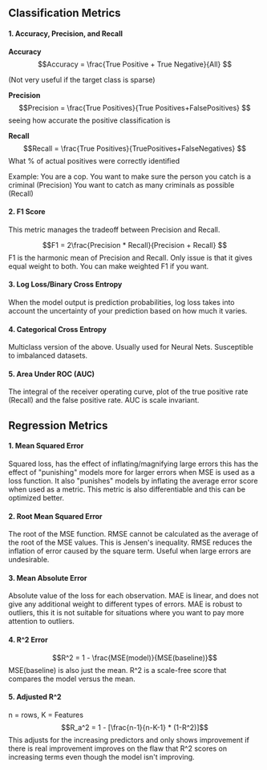 

## Classification Metrics

#### 1. Accuracy, Precision, and Recall

**Accuracy**
$$Accuracy = \frac{True Positive + True Negative}{All} $$

(Not very useful if the target class is sparse)

**Precision**
$$Precision = \frac{True Positives}{True Positives+FalsePositives} $$
seeing how accurate the positive classification is

**Recall**
$$Recall = \frac{True Positives}{TruePositives+FalseNegatives} $$
What % of actual positives were correctly identified


Example: You are a cop.
You want to make sure the person you catch is a criminal (Precision)
You want to catch as many criminals as possible (Recall)


#### 2. F1 Score
This metric manages the tradeoff between Precision and Recall.

$$F1 = 2\frac{Precision * Recall}{Precision + Recall} $$
F1 is the harmonic mean of Precision and Recall. Only issue is that it gives equal weight to both. You can make weighted F1 if you want.


#### 3. Log Loss/Binary Cross Entropy

When the model output is prediction probabilities, log loss takes into account the uncertainty of your prediction based on how much it varies.


#### 4. Categorical Cross Entropy

Multiclass version of the above. Usually used for Neural Nets. Susceptible to imbalanced datasets.


#### 5. Area Under ROC (AUC)

The integral of the receiver operating curve, plot of the true positive rate (Recall) and the false positive rate. AUC is scale invariant.



## Regression Metrics

#### 1. Mean Squared Error
Squared loss, has the effect of inflating/magnifying large errors this has the effect of "punishing" models more for larger errors when MSE is used as a loss function. It also "punishes" models by inflating the average error score when used as a metric. This metric is also differentiable and this can be optimized better.


#### 2. Root Mean Squared Error
The root of the MSE function. RMSE cannot be calculated as the average of the root of the MSE values. This is Jensen's inequality. RMSE reduces the inflation of error caused by the square term. Useful when large errors are undesirable.


#### 3. Mean Absolute Error
Absolute value of the loss for each observation. MAE is linear, and does not give any additional weight to different types of errors. MAE is robust to outliers, this it is not suitable for situations where you want to pay more attention to outliers.


#### 4. R^2 Error

$$R^2 = 1 - \frac{MSE(model)}{MSE(baseline)}$$
MSE(baseline) is also just the mean. R^2 is a scale-free score that compares the model versus the mean.


#### 5. Adjusted R^2
n = rows, K = Features
$$R_a^2 = 1 - [\frac{n-1}{n-K-1} * (1-R^2)]$$
This adjusts for the increasing predictors and only shows improvement if there is real improvement improves on the flaw that R^2 scores on increasing terms even though the model isn't improving.